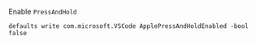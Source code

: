 Enable `PressAndHold`

```
defaults write com.microsoft.VSCode ApplePressAndHoldEnabled -bool false
```
